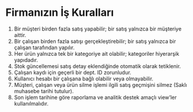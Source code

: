 # Firmanızın İş Kuralları

1. Bir müşteri birden fazla satış yapabilir; bir satış yalnızca bir müşteriye aittir.
2. Bir çalışan birden fazla satışı gerçekleştirebilir; bir satış yalnızca bir çalışan tarafından yapılır.
3. Her ürün yalnızca tek bir kategoriye ait olabilir; kategoriler hiyerarşik yapıdadır.
4. Stok güncellemesi satış detay eklendiğinde otomatik olarak tetiklenir.
5. Çalışan kaydı için geçerli bir dept. ID zorunludur.
6. Kullanıcı hesabı bir çalışana bağlı olabilir veya olmayabilir.
7. Müşteri, çalışan veya ürün silme işlemi ilgili satış geçmişini silmez (Saklı muhasebe tarihi tutulur).
8. Son işlem tarihine göre raporlama ve analitik destek amaçlı view’ler kullanılmalıdır.
